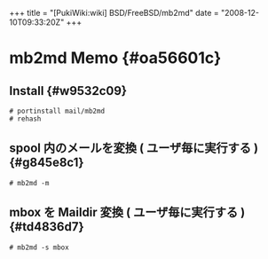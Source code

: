 +++
title = "[PukiWiki:wiki] BSD/FreeBSD/mb2md"
date = "2008-12-10T09:33:20Z"
+++

# mb2md Memo  {#oa56601c}


## Install  {#w9532c09}

```
# portinstall mail/mb2md
# rehash

```

## spool 内のメールを変換 ( ユーザ毎に実行する )  {#g845e8c1}

```
# mb2md -m
```

## mbox を Maildir 変換 ( ユーザ毎に実行する )  {#td4836d7}

```
# mb2md -s mbox
```

